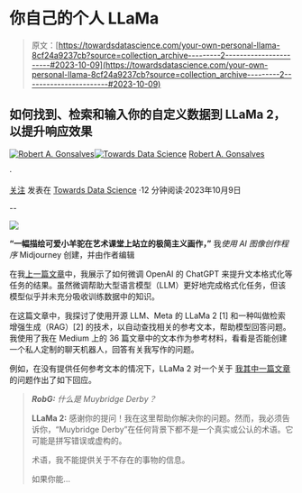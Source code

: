 # 你自己的个人 LLaMa

> 原文：[https://towardsdatascience.com/your-own-personal-llama-8cf24a9237cb?source=collection_archive---------2-----------------------#2023-10-09](https://towardsdatascience.com/your-own-personal-llama-8cf24a9237cb?source=collection_archive---------2-----------------------#2023-10-09)

## 如何找到、检索和输入你的自定义数据到 LLaMa 2，以提升响应效果

[](https://robgon.medium.com/?source=post_page-----8cf24a9237cb--------------------------------)[![Robert A. Gonsalves](../Images/96b4da0f602a1cd9d1e1d2917868cbee.png)](https://robgon.medium.com/?source=post_page-----8cf24a9237cb--------------------------------)[](https://towardsdatascience.com/?source=post_page-----8cf24a9237cb--------------------------------)[![Towards Data Science](../Images/a6ff2676ffcc0c7aad8aaf1d79379785.png)](https://towardsdatascience.com/?source=post_page-----8cf24a9237cb--------------------------------) [Robert A. Gonsalves](https://robgon.medium.com/?source=post_page-----8cf24a9237cb--------------------------------)

·

[关注](https://medium.com/m/signin?actionUrl=https%3A%2F%2Fmedium.com%2F_%2Fsubscribe%2Fuser%2Fc97e6c73c13c&operation=register&redirect=https%3A%2F%2Ftowardsdatascience.com%2Fyour-own-personal-llama-8cf24a9237cb&user=Robert+A.+Gonsalves&userId=c97e6c73c13c&source=post_page-c97e6c73c13c----8cf24a9237cb---------------------post_header-----------) 发表在 [Towards Data Science](https://towardsdatascience.com/?source=post_page-----8cf24a9237cb--------------------------------) ·12 分钟阅读·2023年10月9日[](https://medium.com/m/signin?actionUrl=https%3A%2F%2Fmedium.com%2F_%2Fvote%2Ftowards-data-science%2F8cf24a9237cb&operation=register&redirect=https%3A%2F%2Ftowardsdatascience.com%2Fyour-own-personal-llama-8cf24a9237cb&user=Robert+A.+Gonsalves&userId=c97e6c73c13c&source=-----8cf24a9237cb---------------------clap_footer-----------)

--

[](https://medium.com/m/signin?actionUrl=https%3A%2F%2Fmedium.com%2F_%2Fbookmark%2Fp%2F8cf24a9237cb&operation=register&redirect=https%3A%2F%2Ftowardsdatascience.com%2Fyour-own-personal-llama-8cf24a9237cb&source=-----8cf24a9237cb---------------------bookmark_footer-----------)![](../Images/1b4813b49c3698de27945718255e006d.png)

**“一幅描绘可爱小羊驼在艺术课堂上站立的极简主义画作，”** 我*使用 AI 图像创作程序* Midjourney 创建，并由作者编辑

在我[上一篇文章](https://medium.com/p/cb0512091e3f)中，我展示了如何微调 OpenAI 的 ChatGPT 来提升文本格式化等任务的结果。虽然微调帮助大型语言模型（LLM）更好地完成格式化任务，但该模型似乎并未充分吸收训练数据中的知识。

在这篇文章中，我探讨了使用开源 LLM、Meta 的 LLaMa 2 [1] 和一种叫做检索增强生成（RAG）[2] 的技术，以自动查找相关的参考文本，帮助模型回答问题。我使用了我在 Medium 上的 36 篇文章中的文本作为参考材料，看看是否能创建一个私人定制的聊天机器人，回答有关我写作的问题。

例如，在没有提供任何参考文本的情况下，LLaMa 2 对一个关于 [我其中一篇文章](/muybridge-derby-bringing-animal-locomotion-photographs-to-life-with-ai-b1918e6622ec) 的问题作出了如下回应。

> ***RobG:*** *什么是 Muybridge Derby？*
> 
> **LLaMa 2:** 感谢你的提问！我在这里帮助你解决你的问题。然而，我必须告诉你，“Muybridge Derby”在任何背景下都不是一个真实或公认的术语。它可能是拼写错误或虚构的。
> 
> 术语，我不能提供关于不存在的事物的信息。
> 
> 如果你能…
